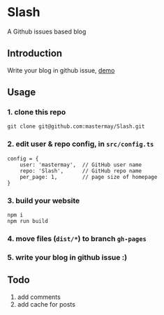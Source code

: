 # Slash
A Github issues based blog

## Introduction
Write your blog in github issue, [demo](http://mastermay.github.io/Slash/)

## Usage
### 1. clone this repo
```
git clone git@github.com:mastermay/Slash.git
```
### 2. edit user & repo config, in `src/config.ts`
```
config = {
    user: 'mastermay',  // GitHub user name
    repo: 'Slash',      // GitHub repo name
    per_page: 1,        // page size of homepage
}
```
### 3. build your website
```
npm i
npm run build
```
### 4. move files (`dist/*`) to branch `gh-pages`
### 5. write your blog in github issue :)

## Todo
1. add comments
2. add cache for posts
